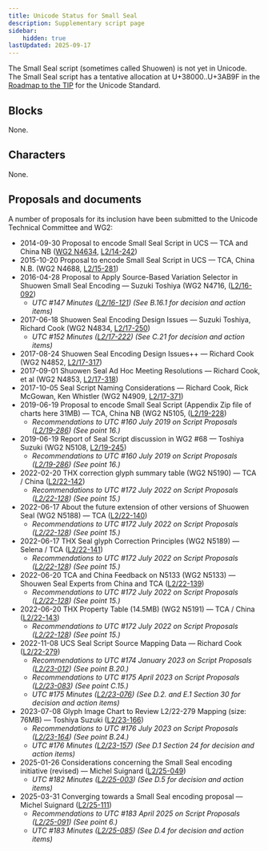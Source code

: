 ```yaml
---
title: Unicode Status for Small Seal
description: Supplementary script page
sidebar:
    hidden: true
lastUpdated: 2025-09-17
---
```


The Small Seal script (sometimes called Shuowen) is not yet in Unicode. The Small Seal script has a tentative allocation at U+38000..U+3AB9F in the [Roadmap to the TIP](http://www.unicode.org/roadmaps/tip/) for the Unicode Standard.

## Blocks

None.

## Characters

None.

## Proposals and documents

A number of proposals for its inclusion have been submitted to the Unicode Technical Committee and WG2:
- 2014-09-30 Proposal to encode Small Seal Script in UCS — TCA and China NB ([WG2 N4634](https://www.unicode.org/wg2/docs/n4634.pdf), [L2/14-242](http://www.unicode.org/cgi-bin/GetMatchingDocs.pl?L2/14-242))
- 2015-10-20 Proposal to encode Small Seal Script in UCS — TCA, China N.B. (WG2 N4688, [L2/15-281](http://www.unicode.org/cgi-bin/GetMatchingDocs.pl?L2/15-281))
- 2016-04-28 Proposal to Apply Source-Based Variation Selector in Shuowen Small Seal Encoding — Suzuki Toshiya (WG2 N4716,    ([L2/16-092](http://www.unicode.org/cgi-bin/GetMatchingDocs.pl?L2/16-092))
  - _UTC #147 Minutes ([L2/16-121](http://www.unicode.org/cgi-bin/GetMatchingDocs.pl?L2/16-121)) (See B.16.1 for decision and action items)_
- 2017-06-18 Shuowen Seal Encoding Design Issues — Suzuki Toshiya, Richard Cook (WG2 N4834, [L2/17-250](http://www.unicode.org/cgi-bin/GetMatchingDocs.pl?L2/17-250))
  - _UTC #152 Minutes ([L2/17-222](http://www.unicode.org/L2/L2017/17222.htm)) (See C.21 for decision and action items)_
- 2017-08-24 Shuowen Seal Encoding Design Issues++ — Richard Cook (WG2 N4852, [L2/17-317](http://www.unicode.org/cgi-bin/GetMatchingDocs.pl?L2/17-317))
- 2017-09-01 Shuowen Seal Ad Hoc Meeting Resolutions — Richard Cook, et al (WG2 N4853, [L2/17-318](http://www.unicode.org/cgi-bin/GetMatchingDocs.pl?L2/17-318))
- 2017-10-05 Seal Script Naming Considerations — Richard Cook, Rick McGowan, Ken Whistler (WG2 N4909, [L2/17-371](http://www.unicode.org/cgi-bin/GetMatchingDocs.pl?L2/17-371))
- 2019-06-19 Proposal to encode Small Seal Script (Appendix Zip file of charts here 31MB) — TCA, China NB (WG2 N5105, ([L2/19-228](http://www.unicode.org/cgi-bin/GetMatchingDocs.pl?L2/19-228))
  - _Recommendations to UTC #160 July 2019 on Script Proposals ([L2/19-286](https://www.unicode.org/L2/L2019/19286-script-recs.pdf)) (See point 16.)_
- 2019-06-19 Report of Seal Script discussion in WG2 #68 — Toshiya Suzuki (WG2 N5108, [L2/19-245](http://www.unicode.org/cgi-bin/GetMatchingDocs.pl?L2/19-245))
  - _Recommendations to UTC #160 July 2019 on Script Proposals ([L2/19-286](https://www.unicode.org/L2/L2019/19286-script-recs.pdf)) (See point 16.)_
- 2022-02-20 THX correction glyph summary table (WG2 N5190) — TCA / China ([L2/22-142](http://www.unicode.org/cgi-bin/GetMatchingDocs.pl?L2/22-142))
  - _Recommendations to UTC #172 July 2022 on Script Proposals ([L2/22-128](http://www.unicode.org/cgi-bin/GetMatchingDocs.pl?L2/22-128)) (See point 15.)_
- 2022-06-17 About the future extension of other versions of Shuowen Seal (WG2 N5188) — TCA ([L2/22-140](http://www.unicode.org/cgi-bin/GetMatchingDocs.pl?L2/22-140))
  - _Recommendations to UTC #172 July 2022 on Script Proposals ([L2/22-128](http://www.unicode.org/cgi-bin/GetMatchingDocs.pl?L2/22-128)) (See point 15.)_
- 2022-06-17 THX Seal glyph Correction Principles (WG2 N5189) — Selena / TCA ([L2/22-141](http://www.unicode.org/cgi-bin/GetMatchingDocs.pl?L2/22-141))
  - _Recommendations to UTC #172 July 2022 on Script Proposals ([L2/22-128](http://www.unicode.org/cgi-bin/GetMatchingDocs.pl?L2/22-128)) (See point 15.)_
- 2022-06-20 TCA and China Feedback on N5133 (WG2 N5133) — Shouwen Seal Experts from China and TCA ([L2/22-139](http://www.unicode.org/cgi-bin/GetMatchingDocs.pl?L2/22-139))
  - _Recommendations to UTC #172 July 2022 on Script Proposals ([L2/22-128](http://www.unicode.org/cgi-bin/GetMatchingDocs.pl?L2/22-128)) (See point 15.)_
- 2022-06-20 THX Property Table (14.5MB) (WG2 N5191) — TCA / China ([L2/22-143](http://www.unicode.org/cgi-bin/GetMatchingDocs.pl?L2/22-143))
  - _Recommendations to UTC #172 July 2022 on Script Proposals ([L2/22-128](http://www.unicode.org/cgi-bin/GetMatchingDocs.pl?L2/22-128)) (See point 15.)_
- 2022-11-08 UCS Seal Script Source Mapping Data — Richard Cook ([L2/22-279](http://www.unicode.org/cgi-bin/GetMatchingDocs.pl?L2/22-279))
  - _Recommendations to UTC #174 January 2023 on Script Proposals ([L2/23-012](https://www.unicode.org/cgi-bin/GetMatchingDocs.pl?L2/23-012)) (See point B.20.)_
  - _Recommendations to UTC #175 April 2023 on Script Proposals ([L2/23-083](https://www.unicode.org/cgi-bin/GetMatchingDocs.pl?L2/23-083)) (See point C.15.)_
  - _UTC #175 Minutes ([L2/23-076](http://www.unicode.org/L2/L2023/23076.htm)) (See D.2. and E.1 Section 30 for decision and action items)_
- 2023-07-08 Glyph Image Chart to Review L2/22-279 Mapping (size: 76MB) — Toshiya Suzuki ([L2/23-166](http://www.unicode.org/cgi-bin/GetMatchingDocs.pl?L2/23-166))
  - _Recommendations to UTC #176 July 2023 on Script Proposals ([L2/23-164](http://www.unicode.org/cgi-bin/GetMatchingDocs.pl?L2/23-164)) (See point B.24.)_
  - _UTC #176 Minutes ([L2/23-157](https://www.unicode.org/L2/L2023/23157.htm)) (See D.1 Section 24 for decision and action items)_
- 2025-01-26 Considerations concerning the Small Seal encoding initiative (revised) — Michel Suignard ([L2/25-049](http://www.unicode.org/cgi-bin/GetMatchingDocs.pl?L2/25-049))
  - _UTC #182 Minutes ([L2/25-003](https://www.unicode.org/L2/L2025/25003.htm)) (See D.5 for decision and action items)_
- 2025-03-31 Converging towards a Small Seal encoding proposal — Michel Suignard ([L2/25-111](http://www.unicode.org/cgi-bin/GetMatchingDocs.pl?L2/25-111))
  - _Recommendations to UTC #183 April 2025 on Script Proposals ([L2/25-091](http://www.unicode.org/cgi-bin/GetMatchingDocs.pl?L2/25-091)) (See point 6.)_
  - _UTC #183 Minutes ([L2/25-085](https://www.unicode.org/L2/L2025/25085.htm)) (See D.4 for decision and action items)_
